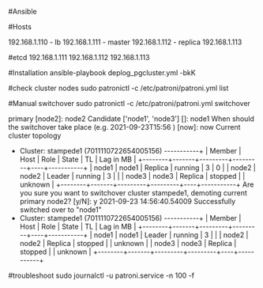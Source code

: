 #Ansible

#Hosts

192.168.1.110 - lb
192.168.1.111 - master
192.168.1.112 - replica
192.168.1.113

#etcd
192.168.1.111
192.168.1.112
192.168.1.113

#Installation
ansible-playbook deplog_pgcluster.yml -bkK

#check cluster nodes
sudo patronictl -c /etc/patroni/patroni.yml list

#Manual switchover
sudo patronictl -c /etc/patroni/patroni.yml switchover


primary [node2]: node2
Candidate ['node1', 'node3'] []: node1
When should the switchover take place (e.g. 2021-09-23T15:56 )  [now]: now
Current cluster topology
+ Cluster: stampede1 (7011110722654005156) -----------+
| Member | Host  | Role    | State   | TL | Lag in MB |
+--------+-------+---------+---------+----+-----------+
| node1  | node1 | Replica | running |  3 |         0 |
| node2  | node2 | Leader  | running |  3 |           |
| node3  | node3 | Replica | stopped |    |   unknown |
+--------+-------+---------+---------+----+-----------+
Are you sure you want to switchover cluster stampede1, demoting current primary node2? [y/N]: y
2021-09-23 14:56:40.54009 Successfully switched over to "node1"
+ Cluster: stampede1 (7011110722654005156) -----------+
| Member | Host  | Role    | State   | TL | Lag in MB |
+--------+-------+---------+---------+----+-----------+
| node1  | node1 | Leader  | running |  3 |           |
| node2  | node2 | Replica | stopped |    |   unknown |
| node3  | node3 | Replica | stopped |    |   unknown |
+--------+-------+---------+---------+----+-----------+


#troubleshoot
sudo journalctl -u patroni.service -n 100 -f



